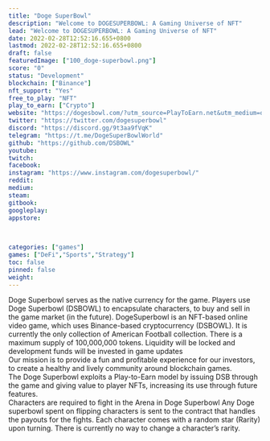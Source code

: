 ```yaml
---
title: "Doge SuperBowl"
description: "Welcome to DOGESUPERBOWL: A Gaming Universe of NFT"
lead: "Welcome to DOGESUPERBOWL: A Gaming Universe of NFT"
date: 2022-02-28T12:52:16.655+0800
lastmod: 2022-02-28T12:52:16.655+0800
draft: false
featuredImage: ["100_doge-superbowl.png"]
score: "0"
status: "Development"
blockchain: ["Binance"]
nft_support: "Yes"
free_to_play: "NFT"
play_to_earn: ["Crypto"]
website: "https://dogesbowl.com/?utm_source=PlayToEarn.net&utm_medium=organic&utm_campaign=gamepage"
twitter: "https://twitter.com/dogesuperbowl"
discord: "https://discord.gg/9t3aa9fVqK"
telegram: "https://t.me/DogeSuperBowlWorld"
github: "https://github.com/DSBOWL"
youtube: 
twitch: 
facebook: 
instagram: "https://www.instagram.com/dogesuperbowl/"
reddit: 
medium: 
steam: 
gitbook: 
googleplay: 
appstore: 

  
    
categories: ["games"]
games: ["DeFi","Sports","Strategy"]
toc: false
pinned: false
weight: 
---
```

Doge Superbowl serves as the native currency for the game. Players use Doge Superbowl (DSBOWL) to encapsulate characters, to buy and sell in the game market (in the future). DogeSuperbowl is an NFT-based online video game, which uses Binance-based cryptocurrency (DSBOWL). It is currently the only collection of American Football collection. There is a maximum supply of 100,000,000 tokens. Liquidity will be locked and development funds will be invested in game updates<br> Our mission is to provide a fun and profitable experience for our investors, to create a healthy and lively community around blockchain games.<br> The Doge Superbowl exploits a Play-to-Earn model by issuing DSB through the game and giving value to player NFTs, increasing its use through future features.<br> Characters are required to fight in the Arena in Doge Superbowl Any Doge superbowl spent on flipping characters is sent to the contract that handles the payouts for the fights. Each character comes with a random star (Rarity) upon turning. There is currently no way to change a character’s rarity.